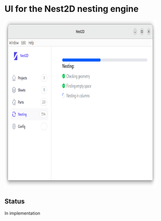 # UI for the Nest2D nesting engine



<img src="nest2d.png?raw=true" width="895" height="555" title="Nest2D UI screen" alt="Nest2D UI"/>

## Status

In implementation